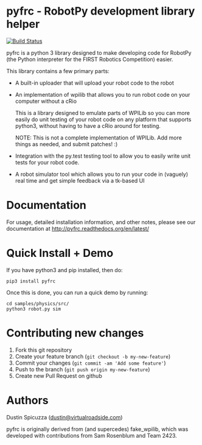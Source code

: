 pyfrc - RobotPy development library helper
==========================================

[![Build Status](https://travis-ci.org/robotpy/pyfrc.svg)](https://travis-ci.org/robotpy/pyfrc)

pyfrc is a python 3 library designed to make developing code for RobotPy (the
Python interpreter for the FIRST Robotics Competition) easier.

This library contains a few primary parts:

* A built-in uploader that will upload your robot code to the robot
* An implementation of wpilib that allows you to run robot code on your
  computer without a cRio

  This is a library designed to emulate parts of WPILib so you can more easily
  do unit testing of your robot code on any platform that supports python3,
  without having to have a cRio around for testing. 

    NOTE: This is not a complete implementation of WPILib. Add more things
    as needed, and submit patches! :) 
    
* Integration with the py.test testing tool to allow you to easily write unit
  tests for your robot code.
* A robot simulator tool which allows you to run your code in (vaguely) real
  time and get simple feedback via a tk-based UI
  
Documentation
=============

For usage, detailed installation information, and other notes, please see
our documentation at http://pyfrc.readthedocs.org/en/latest/

Quick Install + Demo
====================

If you have python3 and pip installed, then do:

    pip3 install pyfrc

Once this is done, you can run a quick demo by running:

    cd samples/physics/src/
    python3 robot.py sim


Contributing new changes
========================

1. Fork this git repository
2. Create your feature branch (`git checkout -b my-new-feature`)
3. Commit your changes (`git commit -am 'Add some feature'`)
4. Push to the branch (`git push origin my-new-feature`)
5. Create new Pull Request on github


Authors
=======

Dustin Spicuzza (dustin@virtualroadside.com)

pyfrc is originally derived from (and supercedes) fake_wpilib, which was
developed with contributions from Sam Rosenblum and Team 2423. 
